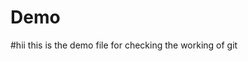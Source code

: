 # Demo
#hii this is the demo file for checking the working of git
<!-- successfully worked -->
<!-- if you want to delete the existing user then go to search tab and then search for credential manager and then open it and then remove the git user -->

